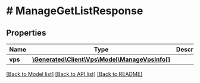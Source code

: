 # # ManageGetListResponse

## Properties

Name | Type | Description | Notes
------------ | ------------- | ------------- | -------------
**vps** | [**\Generated\Client\Vps\Model\ManageVpsInfo[]**](ManageVpsInfo.md) |  | [optional]

[[Back to Model list]](../../README.md#models) [[Back to API list]](../../README.md#endpoints) [[Back to README]](../../README.md)
